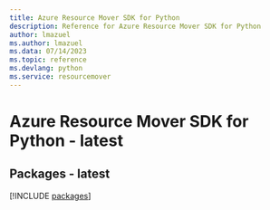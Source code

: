 ```yaml
---
title: Azure Resource Mover SDK for Python
description: Reference for Azure Resource Mover SDK for Python
author: lmazuel
ms.author: lmazuel
ms.data: 07/14/2023
ms.topic: reference
ms.devlang: python
ms.service: resourcemover
---
```

# Azure Resource Mover SDK for Python - latest
## Packages - latest
[!INCLUDE [packages](resource-mover-index.md)]
